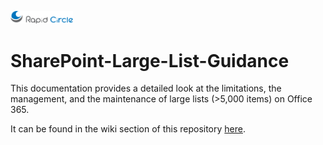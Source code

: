 <a href="http://www.rapidcircle.com"><img src="https://github.com/RapidCircle/SharePoint-Large-List-Guidance/blob/master/logo.png" alt="Rapid Circle" style="width: 100px;"/></a>

# SharePoint-Large-List-Guidance #
This documentation provides a detailed look at the limitations, the management, and the maintenance of large lists (>5,000 items) on Office 365.

It can be found in the wiki section of this repository [here](/wiki).
